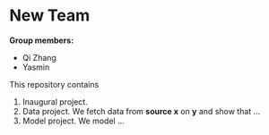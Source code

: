 # New Team

**Group members:**
- Qi Zhang
- Yasmin


This repository contains  
1. Inaugural project. 
2. Data project. We fetch data from **source x** on **y** and show that ...
3. Model project. We model ...
